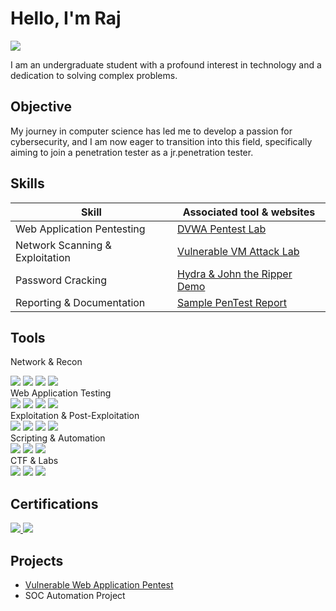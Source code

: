 # Hello, I'm Raj
<a href="https://www.linkedin.com/in/raj-chhayani-82567035b"><img src="https://img.shields.io/badge/-LinkedIn-0072b1?&style=for-the-badge&logo=linkedin&logoColor=white" /></a>



I am an undergraduate student with a profound interest in technology and a dedication to solving complex problems.

## Objective

My journey in computer science has led me to develop a passion for cybersecurity, and I am now eager to transition into this field, specifically aiming to join a penetration tester as a jr.penetration tester.

## Skills


| Skill                           | Associated tool & websites        |
| ------------------------------- | --------------------------------- |
| Web Application Pentesting      | [DVWA Pentest Lab](#)             |
| Network Scanning & Exploitation | [Vulnerable VM Attack Lab](#)     |
| Password Cracking               | [Hydra & John the Ripper Demo](#) |
| Reporting & Documentation       | [Sample PenTest Report](#)        |



## Tools
Network & Recon
<div> <img src="https://img.shields.io/badge/-Nmap-004170?&style=for-the-badge&logo=gnu-bash&logoColor=white" /> <img src="https://img.shields.io/badge/-Wireshark-1679A7?&style=for-the-badge&logo=Wireshark&logoColor=white" /> <img src="https://img.shields.io/badge/-Gobuster-FF6F00?&style=for-the-badge&logo=Linux&logoColor=white" /> <img src="https://img.shields.io/badge/-Enum4linux-555555?&style=for-the-badge&logo=Linux&logoColor=white" /> </div>
Web Application Testing
<div> <img src="https://img.shields.io/badge/-Burp_Suite-FF6633?&style=for-the-badge&logo=Burp-Suite&logoColor=white" /> <img src="https://img.shields.io/badge/-OWASP_ZAP-00549E?&style=for-the-badge&logo=OWASP&logoColor=white" /> <img src="https://img.shields.io/badge/-Nikto-8A2BE2?&style=for-the-badge&logo=Linux&logoColor=white" /> <img src="https://img.shields.io/badge/-SQLmap-2E8B57?&style=for-the-badge&logo=Python&logoColor=white" /> </div>
Exploitation & Post-Exploitation
<div> <img src="https://img.shields.io/badge/-Metasploit-000000?&style=for-the-badge&logo=Metasploit&logoColor=white" /> <img src="https://img.shields.io/badge/-Mimikatz-FF0000?&style=for-the-badge&logo=Windows&logoColor=white" /> <img src="https://img.shields.io/badge/-Netcat-013220?&style=for-the-badge&logo=Linux&logoColor=white" /> <img src="https://img.shields.io/badge/-John_the_Ripper-333333?&style=for-the-badge&logo=Linux&logoColor=white" /> </div>
Scripting & Automation
<div> <img src="https://img.shields.io/badge/-Python-3776AB?&style=for-the-badge&logo=Python&logoColor=white" /> <img src="https://img.shields.io/badge/-Bash-4EAA25?&style=for-the-badge&logo=GNU-Bash&logoColor=white" /> <img src="https://img.shields.io/badge/-PowerShell-5391FE?&style=for-the-badge&logo=PowerShell&logoColor=white" /> </div>
CTF & Labs
<div> <img src="https://img.shields.io/badge/-TryHackMe-212C42?&style=for-the-badge&logo=TryHackMe&logoColor=white" /> <img src="https://img.shields.io/badge/-HackTheBox-9FEF00?&style=for-the-badge&logo=Hack-The-Box&logoColor=black" /> <img src="https://img.shields.io/badge/-OverTheWire-FF4500?&style=for-the-badge&logo=Linux&logoColor=white" /> </div>



## Certifications

<div>

<a href="https://drive.google.com/file/d/1CkLBDffOLgmdMuAYTh76Cqb-qLeN_BHr/view?usp=drive_link" target="_blank">
  <img src="https://img.shields.io/badge/-Cyber_Gyan-000000?&style=for-the-badge&logo=Hack-The-Box&logoColor=white" />
</a>

<a href="https://drive.google.com/file/d/1CmDfh5Pt-zoSnfK7OoRpy3Q8ZvnZRO6h/view?usp=drive_link" target="_blank">
  <img src="https://img.shields.io/badge/-Deloitte_Cyber-0A66C2?&style=for-the-badge&logo=Dell&logoColor=white" />
</a>



</div>

## Projects
- <a href=https://github.com/Rajchhayani/Vulnerable-Web-Application-Pentest>Vulnerable Web Application Pentest</a>
- SOC Automation Project
